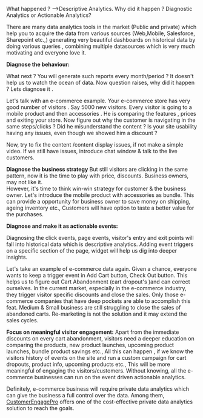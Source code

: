 
What happened ? -->Descriptive Analytics.  Why did it happen ? Diagnostic Analytics or Actionable Analytics?

There are many data analytics tools in the market (Public and private) which help you to acquire the data from various sources (Web,Mobile, Salesforce, Sharepoint etc.,) generating very beautiful dashboards on historical data by doing various queries , combining multiple datasources which is very much motivating and everyone love it.

**Diagnose the behaviour:**

What next ? You will generate such reports every month/period ? It doesn't help us to watch the ocean of data. Now question raises, why did it happen ? Lets diagnose it .

Let's talk with an e-commerce example. Your e-commerce store has very good number of visitors . Say 5000 new visitors.  Every visitor is going to a mobile product and then accessories .  He is comparing the features , prices and exiting your store.  Now figure out why the customer is navigating in the same steps/clicks ? Did he misunderstand the content ? Is your site usability having any issues, even though we showed him a discount ?

Now, try to fix the content /content display issues, if not make a simple video.  If we still have issues, introduce chat window & talk to the live customers.  

**Diagnose the business strategy** 
But still visitors are clicking in the same pattern, now it is the time to play with price, discounts. Business owners, may not like it.  
However, it's time to think win-win strategy for customer & the business owner. Let's introduce the mobile product with accessories as bundle. This can provide a opportunity for business owner to save money on shipping, ageing inventory etc., Customers will have option to taste a better value for the purchases.

**Diagnose and make it as actionable events:**

Diagnosing the click events, page events, visitor's entry and exit points will fall into historical data which is descriptive analytics. Adding event triggers on a specific section of the page, widget will help us dig into deeper insights. 

Let's take an example of e-commerce data again.  Given a chance, everyone wants to keep a trigger event in Add Cart button, Check Out button. This helps us to figure out Cart Abandonment (cart dropout's )and can correct ourselves. In the current market, especially in the  e-commerce industry, they trigger visitor specific discounts and close the sales. Only those e-commerce companies that have deep pockets are able to accomplish this feat. Medium & Small business are still struggling to close the sales of abandoned carts. Re-marketing is not the solution and it may extend the sales cycles.

**Focus on meaningful visitor engagement:**
Apart from the immediate discounts on every cart abandonment, visitors need a deeper education on comparing the products, new product launches, upcoming product launches, bundle product savings etc.,
All this can happen , if we know the visitors history of events on the site and run a custom campaign for cart dropouts, product info, upcoming products etc., This will be more meaningful of engaging the visitors/customers.  Without knowing, all the e-commerce businesses can run on the event driven actionable analytics. 

Definitely, e-commerce business will require private data analytics which can give the business a full control over the data. Among them, [CustomerEngagePro](https://www.customerengagepro.com) offers one of the cost-effective private data analytics solution to reach the goals.

